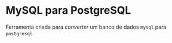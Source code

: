 # MySQL para PostgreSQL

Ferramenta criada para _converter_ um banco de dados `mysql` para `postgresql`.

